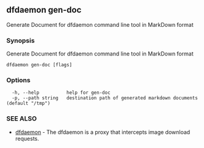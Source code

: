 ## dfdaemon gen-doc

Generate Document for dfdaemon command line tool in MarkDown format

### Synopsis

Generate Document for dfdaemon command line tool in MarkDown format

```
dfdaemon gen-doc [flags]
```

### Options

```
  -h, --help          help for gen-doc
  -p, --path string   destination path of generated markdown documents (default "/tmp")
```

### SEE ALSO

* [dfdaemon](dfdaemon.md)	 - The dfdaemon is a proxy that intercepts image download requests.

